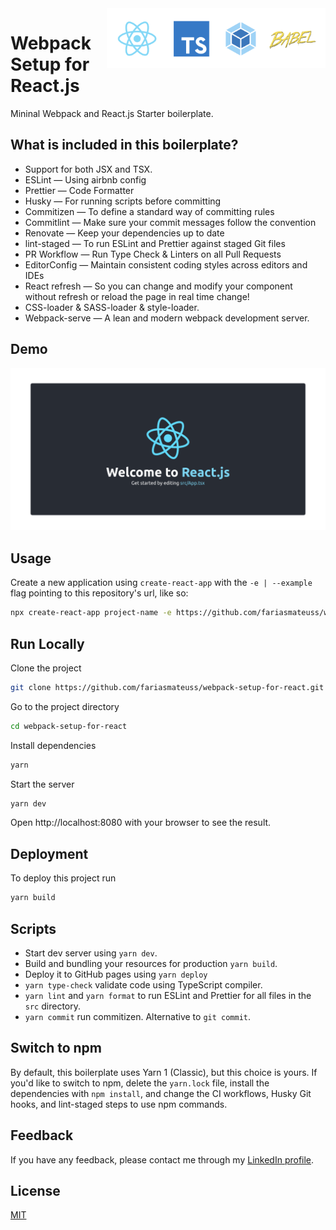 <img src="./docs/resources/thumbnail.png" width="350" align="right">

# Webpack Setup for React.js

Mininal Webpack and React.js Starter boilerplate.

## What is included in this boilerplate?

- Support for both JSX and TSX.
- ESLint — Using airbnb config
- Prettier — Code Formatter
- Husky — For running scripts before committing
- Commitizen — To define a standard way of committing rules
- Commitlint — Make sure your commit messages follow the convention
- Renovate — Keep your dependencies up to date
- lint-staged — To run ESLint and Prettier against staged Git files
- PR Workflow — Run Type Check & Linters on all Pull Requests
- EditorConfig — Maintain consistent coding styles across editors and IDEs
- React refresh — So you can change and modify your component without refresh or reload the page in real time change!
- CSS-loader & SASS-loader & style-loader.
- Webpack-serve — A lean and modern webpack development server.

## Demo

<a href="https://fariasmateuss.github.io/webpack-setup-for-react/" rel="Lint to demo"><img src="./docs/resources/demo.png" alt="Link to demo" /></a>

## Usage

Create a new application using `create-react-app` with the `-e | --example` flag pointing to this repository's url, like so:

```bash
npx create-react-app project-name -e https://github.com/fariasmateuss/webpack-setup-for-react.git
```

## Run Locally

Clone the project

```bash
git clone https://github.com/fariasmateuss/webpack-setup-for-react.git
```

Go to the project directory

```bash
cd webpack-setup-for-react
```

Install dependencies

```bash
yarn
```

Start the server

```bash
yarn dev
```

Open http://localhost:8080 with your browser to see the result.

## Deployment

To deploy this project run

```bash
yarn build
```

## Scripts

- Start dev server using `yarn dev`.
- Build and bundling your resources for production `yarn build`.
- Deploy it to GitHub pages using `yarn deploy`
- `yarn type-check` validate code using TypeScript compiler.
- `yarn lint` and `yarn format` to run ESLint and Prettier for all files in the `src` directory.
- `yarn commit` run commitizen. Alternative to `git commit`.

## Switch to npm

By default, this boilerplate uses Yarn 1 (Classic), but this choice is yours. If you'd like to switch to npm, delete the `yarn.lock` file, install the dependencies with `npm install`, and change the CI workflows, Husky Git hooks, and lint-staged steps to use npm commands.

## Feedback

If you have any feedback, please contact me through my [LinkedIn profile](https://linkedin.com/in/fariasmateuss).

## License

[MIT](https://choosealicense.com/licenses/mit/)
